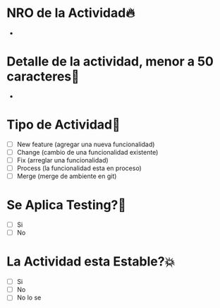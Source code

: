# NRO de la Actividad🔥
-

# Detalle de la actividad, menor a 50 caracteres🧩
-

# Tipo de Actividad📜
- [ ] New feature (agregar una nueva funcionalidad)
- [ ] Change (cambio de una funcionalidad existente)
- [ ] Fix (arreglar una funcionalidad)
- [ ] Process (la funcionalidad esta en proceso)
- [ ] Merge (merge de ambiente en git)

# Se Aplica Testing?🧪
- [ ] Si
- [ ] No
      
# La Actividad esta Estable?💥
- [ ] Si
- [ ] No
- [ ] No lo se
